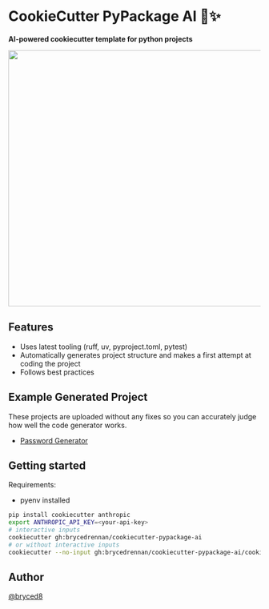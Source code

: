 # CookieCutter PyPackage AI  🐍✨️

**AI-powered cookiecutter template for python projects**

<img src="https://github.com/user-attachments/assets/196a3d47-29fe-4918-bd7c-450939f62ede" width="512">

## Features

- Uses latest tooling (ruff, uv, pyproject.toml, pytest)
- Automatically generates project structure and makes a first attempt at coding the project
- Follows best practices

## Example Generated Project
These projects are uploaded without any fixes so you can accurately judge how well the code generator works.
- [Password Generator](https://github.com/brycedrennan/generated-password-generator)

## Getting started
Requirements:
- pyenv installed
```bash
pip install cookiecutter anthropic
export ANTHROPIC_API_KEY=<your-api-key>
# interactive inputs
cookiecutter gh:brycedrennan/cookiecutter-pypackage-ai
# or without interactive inputs
cookiecutter --no-input gh:brycedrennan/cookiecutter-pypackage-ai/cookiecutter-pypackage-ai project_name="password generator" detailed_project_description="library that generates various kinds of passwords"
```
## Author
[@bryced8](https://x.com/bryced8)
